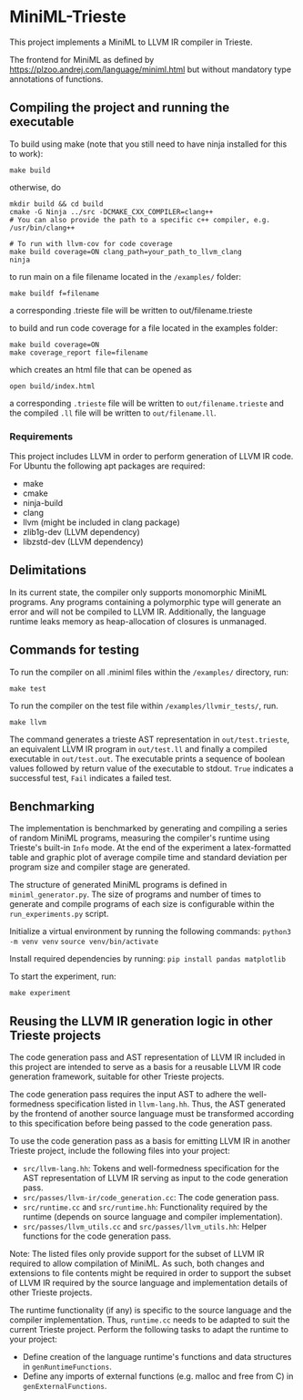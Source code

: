 # MiniML-Trieste

This project implements a MiniML to LLVM IR compiler in Trieste.

The frontend for MiniML as defined by https://plzoo.andrej.com/language/miniml.html but without mandatory type annotations of functions. 

## Compiling the project and running the executable

To build using make (note that you still need to have ninja installed for this to work):
```
make build
``` 

otherwise, do 

```
mkdir build && cd build
cmake -G Ninja ../src -DCMAKE_CXX_COMPILER=clang++
# You can also provide the path to a specific c++ compiler, e.g. /usr/bin/clang++

# To run with llvm-cov for code coverage 
make build coverage=ON clang_path=your_path_to_llvm_clang 
ninja 
```

to run main on a file filename located in the `/examples/` folder:
```
make buildf f=filename 
```
a corresponding .trieste file will be written to out/filename.trieste

to build and run code coverage for a file located in the examples folder:
```
make build coverage=ON
make coverage_report file=filename
```
which creates an html file that can be opened as

```
open build/index.html
```
a corresponding `.trieste` file will be written to `out/filename.trieste` and the compiled `.ll` file will be written to `out/filename.ll`.

### Requirements

This project includes LLVM in order to perform generation of LLVM IR code.
For Ubuntu the following apt packages are required:
- make
- cmake
- ninja-build
- clang
- llvm  (might be included in clang package)
- zlib1g-dev  (LLVM dependency)
- libzstd-dev (LLVM dependency)

## Delimitations

In its current state, the compiler only supports monomorphic MiniML programs.
Any programs containing a polymorphic type will generate an error and will not be compiled to LLVM IR.
Additionally, the language runtime leaks memory as heap-allocation of closures is unmanaged.

## Commands for testing

To run the compiler on all .miniml files within the `/examples/` directory, run:
```
make test
```

To run the compiler on the test file within `/examples/llvmir_tests/`, run.
```
make llvm
```
The command generates a trieste AST representation in `out/test.trieste`, an equivalent LLVM IR program in `out/test.ll` and finally a compiled executable in `out/test.out`.
The executable prints a sequence of boolean values followed by return value of the executable to stdout.
`True` indicates a successful test, `Fail` indicates a failed test.

## Benchmarking

The implementation is benchmarked by generating and compiling a series of random MiniML programs, measuring the compiler's runtime using Trieste's built-in `Info` mode.
At the end of the experiment a latex-formatted table and graphic plot of average compile time and standard deviation per program size and compiler stage are generated.

The structure of generated MiniML programs is defined in `miniml_generator.py`.
The size of programs and number of times to generate and compile programs of each size is configurable within the `run_experiments.py` script.

Initialize a virtual environment by running the following commands:
`python3 -m venv venv`
`source venv/bin/activate`

Install required dependencies by running:
`pip install pandas matplotlib`

To start the experiment, run:
```
make experiment
```

## Reusing the LLVM IR generation logic in other Trieste projects

The code generation pass and AST representation of LLVM IR included in this project are intended to serve as a basis for a reusable LLVM IR code generation framework, suitable for other Trieste projects. 

The code generation pass requires the input AST to adhere the well-formedness specification listed in `llvm-lang.hh`. Thus, the AST generated by the frontend of another source language must be transformed according to this specification before being passed to the code generation pass. 

To use the code generation pass as a basis for emitting LLVM IR in another Trieste project, include the following files into your project:
- `src/llvm-lang.hh`: Tokens and well-formedness specification for the AST representation of LLVM IR serving as input to the code generation pass. 
- `src/passes/llvm-ir/code_generation.cc`: The code generation pass.
- `src/runtime.cc` and `src/runtime.hh`: Functionality required by the runtime (depends on source language and compiler implementation).
- `src/passes/llvm_utils.cc` and `src/passes/llvm_utils.hh`: Helper functions for the code generation pass.

Note: The listed files only provide support for the subset of LLVM IR required to allow compilation of MiniML. As such, both changes and extensions to file contents might be required in order to support the subset of LLVM IR required by the source language and implementation details of other Trieste projects. 

The runtime functionality (if any) is specific to the source language and the compiler implementation. Thus, `runtime.cc` needs to be adapted to suit the current Trieste project.
Perform the following tasks to adapt the runtime to your project:
- Define creation of the language runtime's functions and data structures in `genRuntimeFunctions`.
- Define any imports of external functions (e.g. malloc and free from C) in `genExternalFunctions`.
